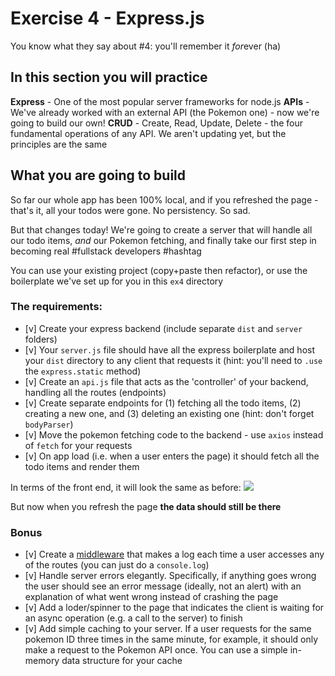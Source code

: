 # Exercise 4 - Express.js

You know what they say about #4: you'll remember it *for*ever (ha)

## In this section you will practice

**Express** - One of the most popular server frameworks for node.js
**APIs** - We've already worked with an external API (the Pokemon one) - now we're going to build our own!
**CRUD** - Create, Read, Update, Delete - the four fundamental operations of any API. We aren't updating yet, but the principles are the same

## What you are going to build

So far our whole app has been 100% local, and if you refreshed the page - that's it, all your todos were gone. No persistency. So sad.

But that changes today! We're going to create a server that will handle all our todo items, _and_ our Pokemon fetching, and finally take our first step in becoming real #fullstack developers #hashtag

You can use your existing project (copy+paste then refactor), or use the boilerplate we've set up for you in this `ex4` directory

### The requirements:

- [v] Create your express backend (include separate `dist` and `server` folders)
- [v] Your `server.js` file should have all the express boilerplate and host your `dist` directory to any client that requests it (hint: you'll need to `.use` the `express.static` method)
- [v] Create an `api.js` file that acts as the 'controller' of your backend, handling all the routes (endpoints)
- [v] Create separate endpoints for (1) fetching all the todo items, (2) creating a new one, and (3) deleting an existing one (hint: don't forget `bodyParser`)
- [v] Move the pokemon fetching code to the backend - use `axios` instead of `fetch` for your requests
- [v] On app load (i.e. when a user enters the page) it should fetch all the todo items and render them

In terms of the front end, it will look the same as before:
![](../assets/hw-2.gif)

But now when you refresh the page **the data should still be there**

### Bonus

- [v] Create a [middleware](https://expressjs.com/en/guide/using-middleware.html) that makes a log each time a user accesses any of the routes (you can just do a `console.log`)
- [v] Handle server errors elegantly. Specifically, if anything goes wrong the user should see an error message (ideally, not an alert) with an explanation of what went wrong instead of crashing the page
- [v] Add a loder/spinner to the page that indicates the client is waiting for an async operation (e.g. a call to the server) to finish
- [v] Add simple caching to your server. If a user requests for the same pokemon ID three times in the same minute, for example, it should only make a request to the Pokemon API once. You can use a simple in-memory data structure for your cache
